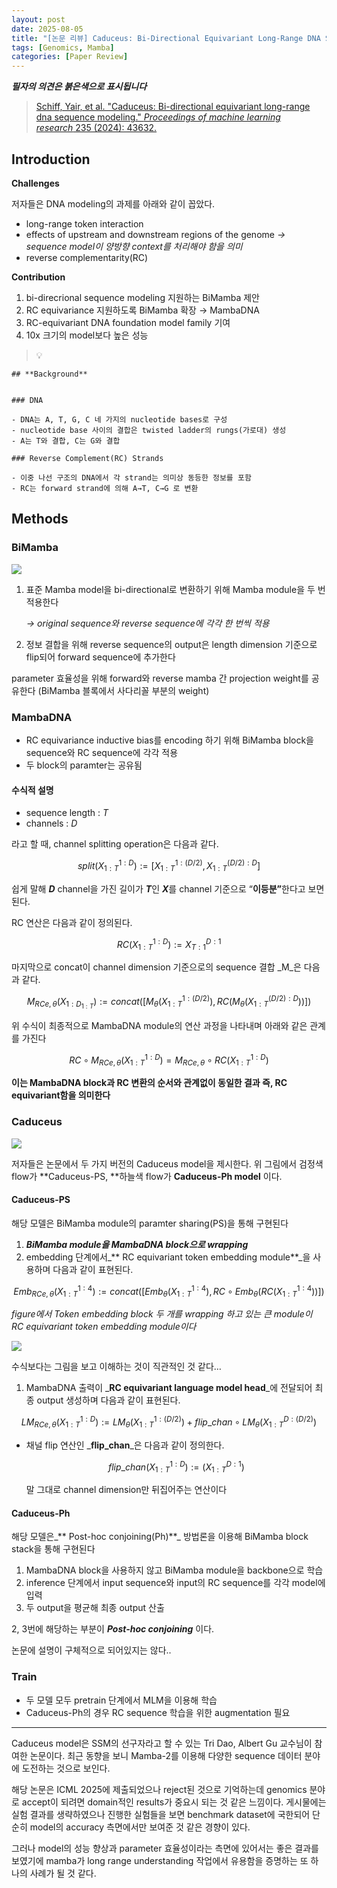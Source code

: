 ```yaml
---
layout: post
date: 2025-08-05
title: "[논문 리뷰] Caduceus: Bi-Directional Equivariant Long-Range DNA Sequence Modeling"
tags: [Genomics, Mamba]
categories: [Paper Review]
---
```


<span class="notion-red">_**필자의 의견은 붉은색으로 표시됩니다**_</span>


> [Schiff, Yair, et al. "Caduceus: Bi-directional equivariant long-range dna sequence modeling." ](https://pmc.ncbi.nlm.nih.gov/articles/PMC12189541/)[_Proceedings of machine learning research_](https://pmc.ncbi.nlm.nih.gov/articles/PMC12189541/)[ 235 (2024): 43632.](https://pmc.ncbi.nlm.nih.gov/articles/PMC12189541/)



## Introduction


**Challenges**


저자들은 DNA modeling의 과제를 아래와 같이 꼽았다.

- long-range token interaction
- effects of upstream and downstream regions of the genome 
_→ sequence model이 양방향 context를 처리해야 함을 의미_
- reverse complementarity(RC)

**Contribution**

1. bi-direcrional sequence modeling 지원하는 BiMamba 제안
1. RC equivariance 지원하도록 BiMamba 확장 → MambaDNA
1. RC-equivariant DNA foundation model family 기여
1. 10x 크기의 model보다 높은 성능

> 💡 


	## **Background**


	### DNA

	- DNA는 A, T, G, C 네 가지의 nucleotide bases로 구성
	- nucleotide base 사이의 결합은 twisted ladder의 rungs(가로대) 생성
	- A는 T와 결합, C는 G와 결합

	### Reverse Complement(RC) Strands

	- 이중 나선 구조의 DNA에서 각 strand는 의미상 동등한 정보를 포함
	- RC는 forward strand에 의해 A→T, C→G 로 변환


## Methods



### BiMamba


![](https://prod-files-secure.s3.us-west-2.amazonaws.com/542b861c-36a8-4051-84e5-8804b6728dba/2c247d59-7815-4980-99f0-8f0d21f445a7/image.png?X-Amz-Algorithm=AWS4-HMAC-SHA256&X-Amz-Content-Sha256=UNSIGNED-PAYLOAD&X-Amz-Credential=ASIAZI2LB466QJDFMCMI%2F20250921%2Fus-west-2%2Fs3%2Faws4_request&X-Amz-Date=20250921T220126Z&X-Amz-Expires=3600&X-Amz-Security-Token=IQoJb3JpZ2luX2VjEJb%2F%2F%2F%2F%2F%2F%2F%2F%2F%2FwEaCXVzLXdlc3QtMiJHMEUCIQCV4d2gA%2Btnjw%2BlFomjKkb7qH691RA2Xu768sTHoj5iOgIgZ4x257cHkWRU2kOBkX2ClxMF8DEdjx39p5Wzo8HmJ6Qq%2FwMIHxAAGgw2Mzc0MjMxODM4MDUiDNiP7VKJ6JK3zz1veCrcA%2BewCKzv6iCf2nyQTu5%2BuaKIvcdU55yfXIGWnCv3wHO7T6nfQTz%2Fx1j4iPxEEGpVezJvIXYmJBu%2Ba%2F1Kl0aeDwPd3OeB4Y6Z%2BGbOPq9i1m8atfpL0BjtkTkr7gSNNArlByJXkRFPmKReIgXu05GGHxo0uNr0NnyOx3tHmoDdUUFhTtD3OpfMa1ewX3eojwL%2F2c4Qeae9zeTpIm2lX5CwhczDNnX93q3G4v%2F5sgSGkCdEtYuzhgWs1PpBqAJY9gzCl%2BPamdL5togMtDBFx0F4jVh4W0aPXAokFNbLF4lGWjXuvpqPyeplwKBgbdKZvS1QjLt89W3c8WisRIHg7AGeRj6TiilV5BS2QJH8CBB%2Fc4sGPHOsTyVnDqTudFsfmDRYfX5qN7Uz3d9G%2F1HATCQf7hruWBItrc7LxE27g5SSy%2F%2FB6DytG4izBWE6Hx4uztoYvHWnRgHuH9SUUWVyvvw8TxE2cJCoMzaGpQs8%2BrHo8WMj7Ae816ug2pZNU0bUtQbatMpibpxpo%2BMbUDRDlEpnXqYSUnB%2BlpIQKmUNU7mYs2LIF8j2DSnHBxZMWEfx9SfM9wdPgrh2BE1QbwPsuCbht70L8zzLKUTPJniskuSxyueKA4FdsHQuE7xFO8vvMOHgwcYGOqUBp7EKauqHmYO2AgCaMynpCErZtlhM6wsS5t5m1iHOQYAGQBkgxfwRXjMzjlzXNG3e2ukyrQRruJ%2B2inhm%2F1h8tthEnRCc9vRVJQLSWHJagS3QxMfznGRaBRbiFvfEdomggqlGxEMnVgpeI3pJvqmi3KeBOG%2BjDpdn%2BdoWKAqAP3sYY7yNwok0mpxmFzBEZG%2F03oL1TDUohGS8%2Fl915InlIphJ93eY&X-Amz-Signature=98691ebdf91b665f08e7d935313dccd9443a0294475219009b8455a67b6aa4e5&X-Amz-SignedHeaders=host&x-amz-checksum-mode=ENABLED&x-id=GetObject)

1. 표준 Mamba model을 bi-directional로 변환하기 위해 Mamba module을 두 번 적용한다

	_→ original sequence와 reverse sequence에 각각 한 번씩 적용_

1. 정보 결합을 위해 reverse sequence의 output은 length dimension 기준으로 flip되어 forward sequence에 추가한다

parameter 효율성을 위해 forward와 reverse mamba 간 projection weight를 공유한다 (BiMamba 블록에서 사다리꼴 부분의 weight)



### MambaDNA

- RC equivariance inductive bias를 encoding 하기 위해 BiMamba block을 sequence와 RC sequence에 각각 적용
- 두 block의 paramter는 공유됨


#### 수식적 설명

- sequence length : _T_
- channels : _D_

라고 할 때,  channel splitting operation은 다음과 같다.


$$
split(X^{1:D}_{1:T}):=[X^{1:(D/2)}_{1:T},X^{(D/2):D}_{1:T}]
$$


<span class="notion-red">쉽게 말해 </span><span class="notion-red">_**D**_</span><span class="notion-red"> channel을 가진 길이가 </span><span class="notion-red">_**T**_</span><span class="notion-red">인 </span><span class="notion-red">_**X**_</span><span class="notion-red">를 channel 기준으로 “</span><span class="notion-red">**이등분”**</span><span class="notion-red">한다고 보면 된다.</span>


RC 연산은 다음과 같이 정의된다.


$$
RC(X^{1:D}_{1:T}):=X^{D:1}_{T:1}
$$


마지막으로 concat이 channel dimension 기준으로의 sequence 결합 _M_은 다음과 같다.


$$
M_{RCe,\theta}(X_{1:D_{1:T}}):=concat([M_{\theta}(X^{1:(D/2)}_{1:T}),RC(M_{\theta}(X^{(D/2):D}_{1:T}))])
$$


위 수식이 최종적으로 MambaDNA module의 연산 과정을 나타내며 아래와 같은 관계를 가진다


$$
RC\circ M_{RCe,\theta}(X^{1:D}_{1:T}) = M_{RCe,\theta} \circ RC(X^{1:D}_{1:T})
$$


**이는 MambaDNA block과 RC 변환의 순서와 관계없이 동일한 결과 즉, RC equivariant함을 의미한다**



### Caduceus


![](https://prod-files-secure.s3.us-west-2.amazonaws.com/542b861c-36a8-4051-84e5-8804b6728dba/f94a60d7-8145-473b-aef9-7c68d3ec604a/image.png?X-Amz-Algorithm=AWS4-HMAC-SHA256&X-Amz-Content-Sha256=UNSIGNED-PAYLOAD&X-Amz-Credential=ASIAZI2LB466QJDFMCMI%2F20250921%2Fus-west-2%2Fs3%2Faws4_request&X-Amz-Date=20250921T220126Z&X-Amz-Expires=3600&X-Amz-Security-Token=IQoJb3JpZ2luX2VjEJb%2F%2F%2F%2F%2F%2F%2F%2F%2F%2FwEaCXVzLXdlc3QtMiJHMEUCIQCV4d2gA%2Btnjw%2BlFomjKkb7qH691RA2Xu768sTHoj5iOgIgZ4x257cHkWRU2kOBkX2ClxMF8DEdjx39p5Wzo8HmJ6Qq%2FwMIHxAAGgw2Mzc0MjMxODM4MDUiDNiP7VKJ6JK3zz1veCrcA%2BewCKzv6iCf2nyQTu5%2BuaKIvcdU55yfXIGWnCv3wHO7T6nfQTz%2Fx1j4iPxEEGpVezJvIXYmJBu%2Ba%2F1Kl0aeDwPd3OeB4Y6Z%2BGbOPq9i1m8atfpL0BjtkTkr7gSNNArlByJXkRFPmKReIgXu05GGHxo0uNr0NnyOx3tHmoDdUUFhTtD3OpfMa1ewX3eojwL%2F2c4Qeae9zeTpIm2lX5CwhczDNnX93q3G4v%2F5sgSGkCdEtYuzhgWs1PpBqAJY9gzCl%2BPamdL5togMtDBFx0F4jVh4W0aPXAokFNbLF4lGWjXuvpqPyeplwKBgbdKZvS1QjLt89W3c8WisRIHg7AGeRj6TiilV5BS2QJH8CBB%2Fc4sGPHOsTyVnDqTudFsfmDRYfX5qN7Uz3d9G%2F1HATCQf7hruWBItrc7LxE27g5SSy%2F%2FB6DytG4izBWE6Hx4uztoYvHWnRgHuH9SUUWVyvvw8TxE2cJCoMzaGpQs8%2BrHo8WMj7Ae816ug2pZNU0bUtQbatMpibpxpo%2BMbUDRDlEpnXqYSUnB%2BlpIQKmUNU7mYs2LIF8j2DSnHBxZMWEfx9SfM9wdPgrh2BE1QbwPsuCbht70L8zzLKUTPJniskuSxyueKA4FdsHQuE7xFO8vvMOHgwcYGOqUBp7EKauqHmYO2AgCaMynpCErZtlhM6wsS5t5m1iHOQYAGQBkgxfwRXjMzjlzXNG3e2ukyrQRruJ%2B2inhm%2F1h8tthEnRCc9vRVJQLSWHJagS3QxMfznGRaBRbiFvfEdomggqlGxEMnVgpeI3pJvqmi3KeBOG%2BjDpdn%2BdoWKAqAP3sYY7yNwok0mpxmFzBEZG%2F03oL1TDUohGS8%2Fl915InlIphJ93eY&X-Amz-Signature=1ebd0b3857cc286dbe8f86b56cb5f240b0f4e10f80623b635a1cf4618022023e&X-Amz-SignedHeaders=host&x-amz-checksum-mode=ENABLED&x-id=GetObject)


저자들은 논문에서 두 가지 버전의 Caduceus model을 제시한다. 위 그림에서 검정색 flow가 **Caduceus-PS, **하늘색 flow가 **Caduceus-Ph model** 이다.



#### Caduceus-PS


해당 모델은 BiMamba module의 paramter sharing(PS)을 통해 구현된다

1. _**BiMamba module을 MambaDNA block으로 wrapping**_
1. embedding 단계에서_** RC equivariant token embedding module**_을 사용하며 다음과 같이 표현된다.

$$
Emb_{RCe,\theta}(X^{1:4}_{1:T}):=concat([Emb_{\theta}(X^{1:4}_{1:T}),RC \circ Emb_{\theta}(RC(X^{1:4}_{1:T}))])
$$


_figure에서 Token embedding block 두 개를 wrapping 하고 있는 큰 module이 RC equivariant token embedding module이다_


![](https://prod-files-secure.s3.us-west-2.amazonaws.com/542b861c-36a8-4051-84e5-8804b6728dba/b175e4da-71eb-4e91-8c23-a06dabe673c9/image.png?X-Amz-Algorithm=AWS4-HMAC-SHA256&X-Amz-Content-Sha256=UNSIGNED-PAYLOAD&X-Amz-Credential=ASIAZI2LB466QJDFMCMI%2F20250921%2Fus-west-2%2Fs3%2Faws4_request&X-Amz-Date=20250921T220126Z&X-Amz-Expires=3600&X-Amz-Security-Token=IQoJb3JpZ2luX2VjEJb%2F%2F%2F%2F%2F%2F%2F%2F%2F%2FwEaCXVzLXdlc3QtMiJHMEUCIQCV4d2gA%2Btnjw%2BlFomjKkb7qH691RA2Xu768sTHoj5iOgIgZ4x257cHkWRU2kOBkX2ClxMF8DEdjx39p5Wzo8HmJ6Qq%2FwMIHxAAGgw2Mzc0MjMxODM4MDUiDNiP7VKJ6JK3zz1veCrcA%2BewCKzv6iCf2nyQTu5%2BuaKIvcdU55yfXIGWnCv3wHO7T6nfQTz%2Fx1j4iPxEEGpVezJvIXYmJBu%2Ba%2F1Kl0aeDwPd3OeB4Y6Z%2BGbOPq9i1m8atfpL0BjtkTkr7gSNNArlByJXkRFPmKReIgXu05GGHxo0uNr0NnyOx3tHmoDdUUFhTtD3OpfMa1ewX3eojwL%2F2c4Qeae9zeTpIm2lX5CwhczDNnX93q3G4v%2F5sgSGkCdEtYuzhgWs1PpBqAJY9gzCl%2BPamdL5togMtDBFx0F4jVh4W0aPXAokFNbLF4lGWjXuvpqPyeplwKBgbdKZvS1QjLt89W3c8WisRIHg7AGeRj6TiilV5BS2QJH8CBB%2Fc4sGPHOsTyVnDqTudFsfmDRYfX5qN7Uz3d9G%2F1HATCQf7hruWBItrc7LxE27g5SSy%2F%2FB6DytG4izBWE6Hx4uztoYvHWnRgHuH9SUUWVyvvw8TxE2cJCoMzaGpQs8%2BrHo8WMj7Ae816ug2pZNU0bUtQbatMpibpxpo%2BMbUDRDlEpnXqYSUnB%2BlpIQKmUNU7mYs2LIF8j2DSnHBxZMWEfx9SfM9wdPgrh2BE1QbwPsuCbht70L8zzLKUTPJniskuSxyueKA4FdsHQuE7xFO8vvMOHgwcYGOqUBp7EKauqHmYO2AgCaMynpCErZtlhM6wsS5t5m1iHOQYAGQBkgxfwRXjMzjlzXNG3e2ukyrQRruJ%2B2inhm%2F1h8tthEnRCc9vRVJQLSWHJagS3QxMfznGRaBRbiFvfEdomggqlGxEMnVgpeI3pJvqmi3KeBOG%2BjDpdn%2BdoWKAqAP3sYY7yNwok0mpxmFzBEZG%2F03oL1TDUohGS8%2Fl915InlIphJ93eY&X-Amz-Signature=e27027885b072ef879ced2d81fef91a789845be1d0961ac223f21f25875125b1&X-Amz-SignedHeaders=host&x-amz-checksum-mode=ENABLED&x-id=GetObject)


<span class="notion-red">수식보다는 그림을 보고 이해하는 것이 직관적인 것 같다…</span>

1. MambaDNA 출력이 _**RC equivariant language model head**_에 전달되어 최종 output 생성하며 다음과 같이 표현된다.

$$
LM_{RCe,\theta}(X^{1:D}_{1:T}):= LM_{\theta}(X^{1:(D/2)}_{1:T})+flip\_chan\circ LM_{\theta}(X^{D:(D/2)}_{1:T})
$$

- 채널 flip 연산인 _**flip\_chan**_은 다음과 같이 정의한다.

	$$
	flip\_chan(X^{1:D}_{1:T}):=(X^{D:1}_{1:T})
	$$


	말 그대로 channel dimension만 뒤집어주는 연산이다



#### Caduceus-Ph


해당 모델은_** Post-hoc conjoining(Ph)**_ 방법론을 이용해 BiMamba block stack을 통해 구현된다

1. MambaDNA block을 사용하지 않고 BiMamba module을 backbone으로 학습
1. inference 단계에서 input sequence와 input의 RC sequence를 각각 model에 입력
1. 두 output을 평균해 최종 output 산출

2, 3번에 해당하는 부분이 _**Post-hoc conjoining**_ 이다.


<span class="notion-red">논문에 설명이 구체적으로 되어있지는 않다..</span>



### Train

- 두 모델 모두 pretrain 단계에서 MLM을 이용해 학습
- Caduceus-Ph의 경우 RC sequence 학습을 위한 augmentation 필요

---


<span class="notion-red">Caduceus model은 SSM의 선구자라고 할 수 있는 Tri Dao, Albert Gu 교수님이 참여한 논문이다. 최근 동향을 보니 Mamba-2를 이용해 다양한 sequence 데이터 분야에 도전하는 것으로 보인다.</span>


<span class="notion-red">해당 논문은 ICML 2025에 제출되었으나 reject된 것으로 기억하는데 genomics 분야로 accept이 되려면 domain적인 results가 중요시 되는 것 같은 느낌이다. 게시물에는 실험 결과를 생략하였으나 진행한 실험들을 보면 benchmark dataset에 국한되어 단순히 model의 accuracy 측면에서만 보여준 것 같은 경향이 있다.</span>


<span class="notion-red">그러나 model의 성능 향상과 parameter 효율성이라는 측면에 있어서는 좋은 결과를 보였기에 mamba가 long range understanding 작업에서 유용함을 증명하는 또 하나의 사례가 될 것 같다.</span>

